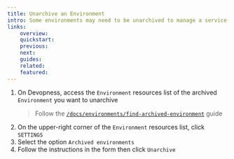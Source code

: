```yaml
---
title: Unarchive an Environment
intro: Some environments may need to be unarchived to manage a service included in the environment. Unarchive an Environment to view its linked resources.
links:
    overview:
    quickstart:
    previous:
    next:
    guides:
    related:
    featured:
---
```


1. On Devopness, access the `Environment` resources list of the archived `Environment` you want to unarchive
    > Follow the [`/docs/environments/find-archived-environment`](/docs/environments/find-archived-environment) guide
1. On the upper-right corner of the `Environment` resources list, click `SETTINGS`
1. Select the option `Archived environments`
1. Follow the instructions in the form then click `Unarchive`
